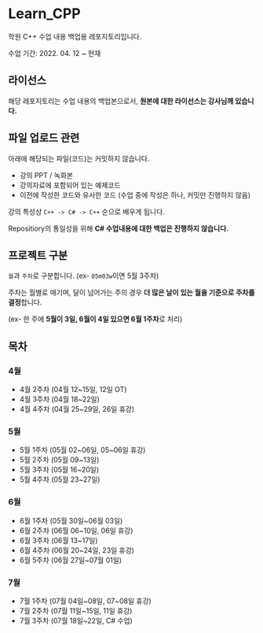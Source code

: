 # Learn_CPP

학원 C++ 수업 내용 백업용 레포지토리입니다.

수업 기간: 2022. 04. 12 ~ 현재

## 라이선스

해당 레포지토리는 수업 내용의 백업본으로서, **원본에 대한 라이선스는 강사님께 있습니다.**

## 파일 업로드 관련

아래에 해당되는 파일(코드)는 커밋하지 않습니다.

- 강의 PPT / 녹화본
- 강의자료에 포함되어 있는 예제코드
- 이전에 작성한 코드와 유사한 코드 (수업 중에 작성은 하나, 커밋만 진행하지 않음)

강의 특성상 `C++ -> C# -> C++` 순으로 배우게 됩니다.

Repositiory의 통일성을 위해 **C# 수업내용에 대한 백업은 진행하지 않습니다.**

## 프로젝트 구분

`월`과 `주차`로 구분합니다. (ex- `05m03w`이면 5월 3주차)

주차는 월별로 매기며, 달이 넘어가는 주의 경우 **더 많은 날이 있는 월을 기준으로 주차를 결정**합니다.

(ex- 한 주에 **5월이 3일, 6월이 4일 있으면 6월 1주차**로 처리)

## 목차

### 4월

- 4월 2주차 (04월 12~15일, 12일 OT)
- 4월 3주차 (04월 18~22일)
- 4월 4주차 (04월 25~29일, 26일 휴강)

### 5월

- 5월 1주차 (05월 02\~06일, 05\~06일 휴강)
- 5월 2주차 (05월 09~13일)
- 5월 3주차 (05월 16~20일)
- 5월 4주차 (05월 23~27일)

### 6월

- 6월 1주차 (05월 30일~06월 03일)
- 6월 2주차 (06월 06~10일, 06일 휴강)
- 6월 3주차 (06월 13~17일)
- 6월 4주차 (06월 20~24일, 23일 휴강)
- 6월 5주차 (06월 27일~07월 01일)

### 7월
- 7월 1주차 (07월 04일\~08일, 07\~08일 휴강)
- 7월 2주차 (07월 11일~15일, 11일 휴강)
- 7월 3주차 (07월 18일~22일, C# 수업)